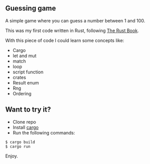 ## Guessing game 

A simple game where you can guess a number between 1 and 100. 

This was my first code written in Rust, following [The Rust Book](https://doc.rust-lang.org/book/). 

With this piece of code I could learn some concepts like: 
- Cargo  
- let and mut 
- match 
- loop
- script function
- crates
- Result enum 
- Rng
- Ordering


## Want to try it? 

- Clone repo 
- Install [cargo](https://doc.rust-lang.org/cargo/getting-started/installation.html)
- Run the following commands: 
```
$ cargo build 
$ cargo run
```

Enjoy.
